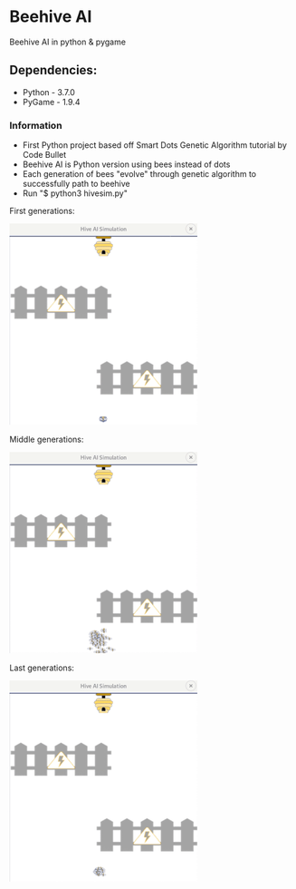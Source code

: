 # Beehive AI
Beehive AI in python &amp; pygame
<h2>Dependencies:</h2>
<ul>
	<li> Python - 3.7.0 </li>
	<li> PyGame - 1.9.4 </li>
</ul>
<h3>Information</h3>
<ul>
	<li> First Python project based off Smart Dots Genetic Algorithm tutorial by Code Bullet </li>
	<li> Beehive AI is Python version using bees instead of dots </li>
	<li> Each generation of bees "evolve" through genetic algorithm to successfully path to beehive </li>
	<li> Run "$ python3 hivesim.py"
</ul>

First generations:


![first_gen](demo/first.gif)

Middle generations:


![mid_gen](demo/mid.gif)

Last generations:


![end_gen](demo/end.gif)
